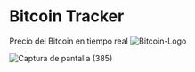 # Bitcoin Tracker
Precio del Bitcoin en tiempo real ![Bitcoin-Logo](https://user-images.githubusercontent.com/75817113/131054626-04eb3e3b-dfec-4f4e-9d09-c9cb86896cdc.png)


![Captura de pantalla (385)](https://user-images.githubusercontent.com/75817113/131054510-4e3dd996-6627-47cb-8de5-b6fd1c705b68.png)
